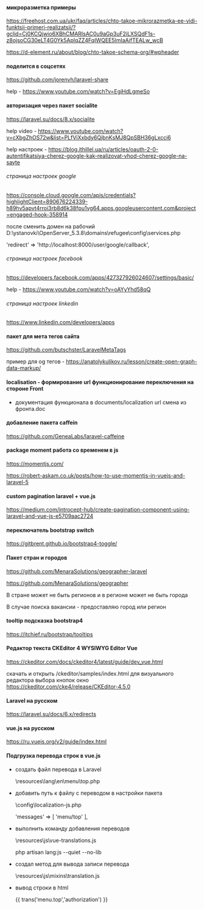 #### микроразметка примеры
https://freehost.com.ua/ukr/faq/articles/chto-takoe-mikrorazmetka-ee-vidi-funktsii-primeri-realizatsii/?gclid=Cj0KCQjwio6XBhCMARIsAC0u9aGp3uF2iLXSQdF1s-z8ojsoCG30eLT4G0Yk5AplqZZ4FqIWQEE5lmIaAifTEALw_wcB

https://d-element.ru/about/blog/chto-takoe-schema-org/#wpheader

#### поделится в соцсетях

https://github.com/jorenvh/laravel-share

help - https://www.youtube.com/watch?v=EgiHdLgmeSo

#### авторизация через пакет socialite

https://laravel.su/docs/8.x/socialite

help video - https://www.youtube.com/watch?v=cXbgZhOS72w&list=PLfViXxbdy6QjbnKsMJ8QpSBH36gLxcci6

help настроек - https://blog.ithillel.ua/ru/articles/oauth-2-0-autentifikatsiya-cherez-google-kak-realizovat-vhod-cherez-google-na-sayte

###### страница настроек google 
https://console.cloud.google.com/apis/credentials?highlightClient=890676224339-h89hv5apvt4rroi3rb8d6k38fpu1vg64.apps.googleusercontent.com&project=engaged-hook-358914

после сменить домен на рабочий D:\ystanovki\OpenServer_5.3.8\domains\refugee\config\services.php

'redirect' => 'http://localhost:8000/user/google/callback',

###### страница настроек facebook

https://developers.facebook.com/apps/427327926024607/settings/basic/

help - https://www.youtube.com/watch?v=oAYyYhd58qQ

###### страница настроек linkedin

https://www.linkedin.com/developers/apps


#### пакет для мета тегов сайта
https://github.com/butschster/LaravelMetaTags

пример для og тегов - https://anatolykulikov.ru/lesson/create-open-graph-data-markup/

#### localisation - формирование url функционирование переключения на стороне Front

 * документация функционала в documents/localization url смена из фронта.doc

#### добавление пакета caffein

https://github.com/GeneaLabs/laravel-caffeine

#### package moment работа со временем в js
https://momentjs.com/

https://robert-askam.co.uk/posts/how-to-use-momentjs-in-vuejs-and-laravel-5


#### custom pagination laravel + vue.js
https://medium.com/introcept-hub/create-pagination-component-using-laravel-and-vue-js-e5709aac2724

#### переключатель bootstrap switch
https://gitbrent.github.io/bootstrap4-toggle/


#### Пакет стран и городов
https://github.com/MenaraSolutions/geographer-laravel

https://github.com/MenaraSolutions/geographer

В стране может не быть регионов и в регионе может не быть города

В случае поиска вакансии - предоставляю город или регион



#### tooltip подсказка bootstrap4
https://itchief.ru/bootstrap/tooltips

#### Редактор текста CKEditor 4 WYSIWYG Editor Vue
https://ckeditor.com/docs/ckeditor4/latest/guide/dev_vue.html

скачать и открыть /ckeditor/samples/index.html для визуального редактора выбора кнопок окно
https://ckeditor.com/cke4/release/CKEditor-4.5.0

#### Laravel на русском
https://laravel.su/docs/6.x/redirects

#### vue.js на русском
https://ru.vuejs.org/v2/guide/index.html
#### Подгрузка перевода строк в vue.js
 * создать файл перевода в Laravel

    \resources\lang\en\menu\top.php

 * добавить путь к файлу с переводом в настройки пакета

    \config\localization-js.php

    'messages' => [ 'menu/top' ],

 * выполнить команду добавления переводов

    \resources\js\vue-translations.js

    php artisan lang:js --quiet --no-lib

 * создал метод для вывода записи перевода

    \resources\js\mixins\translation.js

 * вывод строки в html
 
    {{ trans('menu.top','authorization') }}


